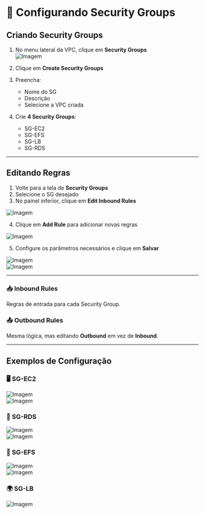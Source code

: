 # 🔐 Configurando Security Groups

## Criando Security Groups

1. No menu lateral da VPC, clique em **Security Groups**  
![Imagem]()

2. Clique em **Create Security Groups**  
3. Preencha:  
   - Nome do SG  
   - Descrição  
   - Selecione a VPC criada  

4. Crie **4 Security Groups**:  
   - SG-EC2  
   - SG-EFS  
   - SG-LB  
   - SG-RDS  

---

## Editando Regras

1. Volte para a tela de **Security Groups**  
2. Selecione o SG desejado  
3. No painel inferior, clique em **Edit Inbound Rules**  

![Imagem]()

4. Clique em **Add Rule** para adicionar novas regras  

![Imagem]()

5. Configure os parâmetros necessários e clique em **Salvar**  

![Imagem]()  
![Imagem]()

---

### 📥 Inbound Rules
Regras de entrada para cada Security Group.  

### 📤 Outbound Rules
Mesma lógica, mas editando **Outbound** em vez de **Inbound**.  

---

## Exemplos de Configuração

### 🖥 SG-EC2  
![Imagem]()  
![Imagem]()  

### 💾 SG-RDS  
![Imagem]()  
![Imagem]()  

### 📂 SG-EFS  
![Imagem]()  
![Imagem]()  

### 🌍 SG-LB  
![Imagem]()  
